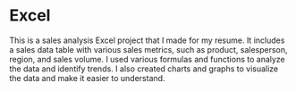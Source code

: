 # Excel      
This is a sales analysis Excel project that I made for my resume. It includes a sales data table with various sales metrics, such as product, salesperson, region, and sales volume. I used various formulas and functions to analyze the data and identify trends. I also created charts and graphs to visualize the data and make it easier to understand.
